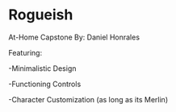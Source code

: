 # Rogueish

At-Home Capstone
By: Daniel Honrales

Featuring:

-Minimalistic Design

-Functioning Controls

-Character Customization (as long as its Merlin)

